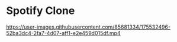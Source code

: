 # Spotify Clone




https://user-images.githubusercontent.com/85681334/175532496-52ba3dc4-2fa7-4d07-aff1-e2e459d015df.mp4

